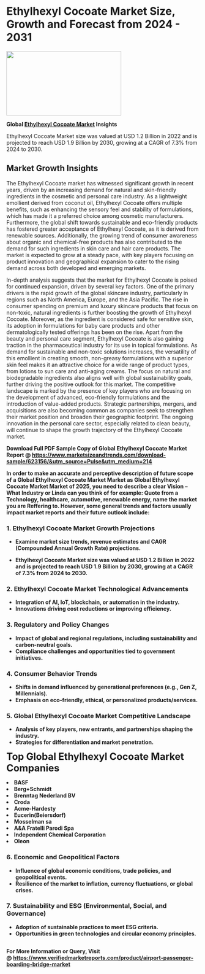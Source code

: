 <H1>Ethylhexyl Cocoate Market Size, Growth and Forecast from 2024 - 2031</H1><img class="aligncenter size-medium wp-image-584254" src="https://thirdeyenews.in/wp-content/uploads/2024/09/Global-Market-Research-300x168.jpeg" alt="" width="300" height="168" /><p><strong>Global&nbsp;<a href="https://www.marketsizeandtrends.com/download-sample/623156/&amp;utm_source=Pulse&amp;utm_medium=214">Ethylhexyl Cocoate Market</a> Insights</strong></p><p>Ethylhexyl Cocoate Market size was valued at USD 1.2 Billion in 2022 and is projected to reach USD 1.9 Billion by 2030, growing at a CAGR of 7.3% from 2024 to 2030.</p><p><h2>Market Growth Insights</h2> <p>The Ethylhexyl Cocoate market has witnessed significant growth in recent years, driven by an increasing demand for natural and skin-friendly ingredients in the cosmetic and personal care industry. As a lightweight emollient derived from coconut oil, Ethylhexyl Cocoate offers multiple benefits, such as enhancing the sensory feel and stability of formulations, which has made it a preferred choice among cosmetic manufacturers. Furthermore, the global shift towards sustainable and eco-friendly products has fostered greater acceptance of Ethylhexyl Cocoate, as it is derived from renewable sources. Additionally, the growing trend of consumer awareness about organic and chemical-free products has also contributed to the demand for such ingredients in skin care and hair care products. The market is expected to grow at a steady pace, with key players focusing on product innovation and geographical expansion to cater to the rising demand across both developed and emerging markets.</p> <p><strong></strong></p> <p>In-depth analysis suggests that the market for Ethylhexyl Cocoate is poised for continued expansion, driven by several key factors. One of the primary drivers is the rapid growth of the global skincare industry, particularly in regions such as North America, Europe, and the Asia Pacific. The rise in consumer spending on premium and luxury skincare products that focus on non-toxic, natural ingredients is further boosting the growth of Ethylhexyl Cocoate. Moreover, as the ingredient is considered safe for sensitive skin, its adoption in formulations for baby care products and other dermatologically tested offerings has been on the rise. Apart from the beauty and personal care segment, Ethylhexyl Cocoate is also gaining traction in the pharmaceutical industry for its use in topical formulations. As demand for sustainable and non-toxic solutions increases, the versatility of this emollient in creating smooth, non-greasy formulations with a superior skin feel makes it an attractive choice for a wide range of product types, from lotions to sun care and anti-aging creams. The focus on natural and biodegradable ingredients also aligns well with global sustainability goals, further driving the positive outlook for this market. The competitive landscape is marked by the presence of key players who are focusing on the development of advanced, eco-friendly formulations and the introduction of value-added products. Strategic partnerships, mergers, and acquisitions are also becoming common as companies seek to strengthen their market position and broaden their geographic footprint. The ongoing innovation in the personal care sector, especially related to clean beauty, will continue to shape the growth trajectory of the Ethylhexyl Cocoate market.</p> <p><strong></p><p><span class=""><strong>Download Full PDF Sample Copy of Global Ethylhexyl Cocoate Market Report</strong> @ <a href="https://www.marketsizeandtrends.com/download-sample/623156/&amp;utm_source=Pulse&amp;utm_medium=214" target="_blank">https://www.marketsizeandtrends.com/download-sample/623156/&amp;utm_source=Pulse&amp;utm_medium=214</a></span></p><p>In order to make an accurate and perceptive description of future scope of a Global&nbsp;Ethylhexyl Cocoate Market Market as Global&nbsp;Ethylhexyl Cocoate Market Market of 2025, you need to describe a clear Vision &ndash; What Industry or Linda can you think of for example: Quote from a Technology, healthcare, automotive, renewable energy, name the market you are Reffering to. However, some general trends and factors usually impact market reports and their future outlook include:</p><h3>1.&nbsp;<strong>Ethylhexyl Cocoate Market Growth Projections</strong></h3><ul><li>Examine market size trends, revenue estimates and CAGR (Compounded Annual Growth Rate) projections.</li><li><p>Ethylhexyl Cocoate Market size was valued at USD 1.2 Billion in 2022 and is projected to reach USD 1.9 Billion by 2030, growing at a CAGR of 7.3% from 2024 to 2030.</p></li></ul><h3>2.&nbsp;<strong>Ethylhexyl Cocoate Market Technological Advancements</strong></h3><ul><li>Integration of AI, IoT, blockchain, or automation in the industry.</li><li>Innovations driving cost reductions or improving efficiency.</li></ul><h3>3.&nbsp;<strong>Regulatory and Policy Changes</strong></h3><ul><li>Impact of global and regional regulations, including sustainability and carbon-neutral goals.</li><li>Compliance challenges and opportunities tied to government initiatives.</li></ul><h3>4.&nbsp;<strong>Consumer Behavior Trends</strong></h3><ul><li>Shifts in demand influenced by generational preferences (e.g., Gen Z, Millennials).</li><li>Emphasis on eco-friendly, ethical, or personalized products/services.</li></ul><h3>5.&nbsp;<strong>Global Ethylhexyl Cocoate Market Competitive Landscape</strong></h3><ul><li>Analysis of key players, new entrants, and partnerships shaping the industry.</li><li>Strategies for differentiation and market penetration.</li></ul><p data-pm-slice="1 1 []"><span style="color: inherit; font-family: inherit; font-size: 25px;">Top Global Ethylhexyl Cocoate Market Companies</span></p><div class="" data-test-id=""><p><li>BASF</li><li> Berg+Schmidt</li><li> Brenntag Nederland BV</li><li> Croda</li><li> Acme-Hardesty</li><li> Eucerin(Beiersdorf)</li><li> Mosselman sa</li><li> A&A Fratelli Parodi Spa</li><li> Independent Chemical Corporation</li><li> Oleon</li></p></div><h3>6.&nbsp;<strong>Economic and Geopolitical Factors</strong></h3><ul><li>Influence of global economic conditions, trade policies, and geopolitical events.</li><li>Resilience of the market to inflation, currency fluctuations, or global crises.</li></ul><h3>7.&nbsp;<strong>Sustainability and ESG (Environmental, Social, and Governance)</strong></h3><ul><li>Adoption of sustainable practices to meet ESG criteria.</li><li>Opportunities in green technologies and circular economy principles.</li></ul><h2><strong style="font-size: 14px;">For More Information or Query, Visit @&nbsp;</strong><a style="background-color: #ffffff; font-size: 14px;" href="https://www.marketsizeandtrends.com/report/ethylhexyl-cocoate-market/" target="_blank">https://www.verifiedmarketreports.com/product/airport-passenger-boarding-bridge-market</a></h2>
